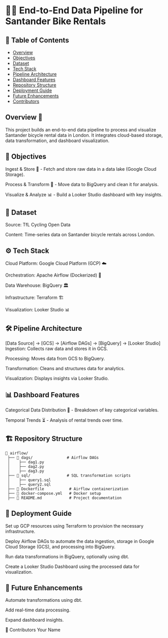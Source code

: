 # 🚴‍♂️ End-to-End Data Pipeline for Santander Bike Rentals

## 📑 Table of Contents

* [Overview](#overview)
* [Objectives](#objectives)
* [Dataset](#dataset)
* [Tech Stack](#tech-stack)
* [Pipeline Architecture](#pipeline-architecture)
* [Dashboard Features](#dashboard-features)
* [Repository Structure](#repository-structure)
* [Deployment Guide](#deployment-guide)
* [Future Enhancements](#future-enhancements)
* [Contributors](#contributors)

## Overview 📌 
This project builds an end-to-end data pipeline to process and visualize Santander bicycle rental data in London. It integrates cloud-based storage, data transformation, and dashboard visualization.

## 🎯 Objectives
Ingest & Store 🚀 - Fetch and store raw data in a data lake (Google Cloud Storage).

Process & Transform 🔄 - Move data to BigQuery and clean it for analysis.

Visualize & Analyze 📊 - Build a Looker Studio dashboard with key insights.

## 📂 Dataset
Source: TfL Cycling Open Data

Content: Time-series data on Santander bicycle rentals across London.

## ⚙️ Tech Stack
Cloud Platform: Google Cloud Platform (GCP) ☁️

Orchestration: Apache Airflow (Dockerized) 🔄

Data Warehouse: BigQuery 🏛️

Infrastructure: Terraform 🏗️

Visualization: Looker Studio 📊

## 🛠️ Pipeline Architecture

[Data Source] → [GCS] → [Airflow DAGs] → [BigQuery] → [Looker Studio]
Ingestion: Collects raw data and stores it in GCS.

Processing: Moves data from GCS to BigQuery.

Transformation: Cleans and structures data for analytics.

Visualization: Displays insights via Looker Studio.

## 📊 Dashboard Features
Categorical Data Distribution 📌 - Breakdown of key categorical variables.

Temporal Trends ⏳ - Analysis of rental trends over time.

## 🏗️ Repository Structure
```
📂 airflow/
 ├── 📂 dags/               # Airflow DAGs
 │    ├── dag1.py
 │    ├── dag2.py
 │    ├── dag3.py
 ├── 📂 sql/                # SQL transformation scripts
 │    ├── query1.sql
 │    ├── query2.sql
 ├── 📝 Dockerfile           # Airflow containerization
 ├── 📝 docker-compose.yml   # Docker setup
 ├── 📝 README.md            # Project documentation
```

## 🚀 Deployment Guide
Set up GCP resources using Terraform to provision the necessary infrastructure.

Deploy Airflow DAGs to automate the data ingestion, storage in Google Cloud Storage (GCS), and processing into BigQuery.

Run data transformations in BigQuery, optionally using dbt.

Create a Looker Studio Dashboard using the processed data for visualization.

## 🔮 Future Enhancements
Automate transformations using dbt.

Add real-time data processing.

Expand dashboard insights.

👥 Contributors
Your Name
